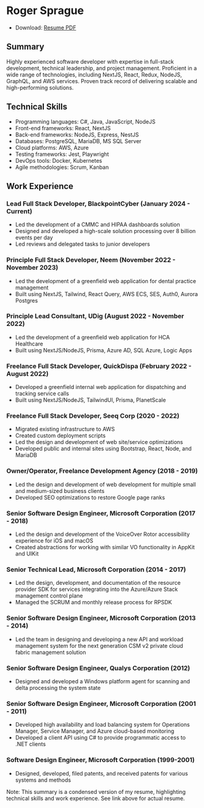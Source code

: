 **Roger Sprague**
=====================

* Download: [Resume PDF](https://ossroger.github.io/roger-sprague/Roger_Sprague_Resume_Tech_2024.pdf)

**Summary**
----------

Highly experienced software developer with expertise in full-stack development, technical leadership, and project management. Proficient in a wide range of technologies, including NextJS, React, Redux, NodeJS, GraphQL, and AWS services. Proven track record of delivering scalable and high-performing solutions.

**Technical Skills**
-------------------

* Programming languages: C#, Java, JavaScript, NodeJS
* Front-end frameworks: React, NextJS
* Back-end frameworks: NodeJS, Express, NestJS
* Databases: PostgreSQL, MariaDB, MS SQL Server
* Cloud platforms: AWS, Azure
* Testing frameworks: Jest, Playwright
* DevOps tools: Docker, Kubernetes
* Agile methodologies: Scrum, Kanban

**Work Experience**
-------------------

### Lead Full Stack Developer, BlackpointCyber (January 2024 - Current)

* Led the development of a CMMC and HIPAA dashboards solution
* Designed and developed a high-scale solution processing over 8 billion events per day
* Led reviews and delegated tasks to junior developers

### Principle Full Stack Developer, Neem (November 2022 - November 2023)

* Led the development of a greenfield web application for dental practice management
* Built using NextJS, Tailwind, React Query, AWS ECS, SES, Auth0, Aurora Postgres

### Principle Lead Consultant, UDig (August 2022 - November 2022)

* Led the development of a greenfield web application for HCA Healthcare
* Built using NextJS/NodeJS, Prisma, Azure AD, SQL Azure, Logic Apps

### Freelance Full Stack Developer, QuickDispa (February 2022 - August 2022)

* Developed a greenfield internal web application for dispatching and tracking service calls
* Built using NextJS/NodeJS, TailwindUI, Prisma, PlanetScale

### Freelance Full Stack Developer, Seeq Corp (2020 - 2022)

* Migrated existing infrastructure to AWS
* Created custom deployment scripts
* Led the design and development of web site/service optimizations
* Developed public and internal sites using Bootstrap, React, Node, and MariaDB

### Owner/Operator, Freelance Development Agency (2018 - 2019)

* Led the design and development of web development for multiple small and medium-sized business clients
* Developed SEO optimizations to restore Google page ranks

### Senior Software Design Engineer, Microsoft Corporation (2017 - 2018)

* Led the design and development of the VoiceOver Rotor accessibility experience for iOS and macOS
* Created abstractions for working with similar VO functionality in AppKit and UIKit

### Senior Technical Lead, Microsoft Corporation (2014 - 2017)

* Led the design, development, and documentation of the resource provider SDK for services integrating into the Azure/Azure Stack management control plane
* Managed the SCRUM and monthly release process for RPSDK

### Senior Software Design Engineer, Microsoft Corporation (2013 - 2014)

* Led the team in designing and developing a new API and workload management system for the next generation CSM v2 private cloud fabric management solution

### Senior Software Design Engineer, Qualys Corporation (2012)

* Designed and developed a Windows platform agent for scanning and delta processing the system state

### Senior Software Design Engineer, Microsoft Corporation (2001 - 2011)

* Developed high availability and load balancing system for Operations Manager, Service Manager, and Azure cloud-based monitoring
* Developed a client API using C# to provide programmatic access to .NET clients

### Software Design Engineer, Microsoft Corporation (1999-2001)

* Designed, developed, filed patents, and received patents for various systems and methods

Note: This summary is a condensed version of my resume, highlighting technical skills and work experience. See link above for actual resume.
